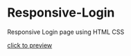 # Responsive-Login
Responsive Login page using HTML CSS

[click to preview](https://mohit1050.github.io/Responsive-Login/index.html)
